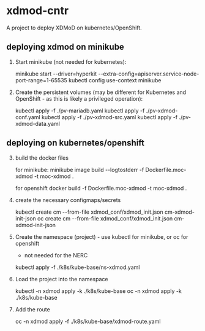 # xdmod-cntr
A project to deploy XDMoD on kubernetes/OpenShift.


## deploying xdmod on minikube
1) Start minikube (not needed for kubernetes):
 
    minikube start --driver=hyperkit --extra-config=apiserver.service-node-port-range=1-65535
    kubectl config use-context minikube

2) Create the persistent volumes (may be different for Kubernetes and OpenShift - as this is likely a privileged operation):

    kubectl apply -f ./pv-mariadb.yaml
    kubectl apply -f ./pv-xdmod-conf.yaml
    kubectl apply -f ./pv-xdmod-src.yaml
    kubectl apply -f ./pv-xdmod-data.yaml
## deploying on kubernetes/openshift

3) build the docker files

    for minikube:
        minikube image build --logtostderr -f Dockerfile.moc-xdmod -t moc-xdmod .

    for openshift
        docker build -f Dockerfile.moc-xdmod -t moc-xdmod .

4) create the necessary configmaps/secrets
     
    kubectl create cm --from-file xdmod_conf/xdmod_init.json cm-xdmod-init-json 
    oc create cm --from-file xdmod_conf/xdmod_init.json cm-xdmod-init-json 

5) Create the namespace (project) - use kubectl for minikube, or oc for openshift 

   - not needed for the NERC

    kubectl apply -f ./k8s/kube-base/ns-xdmod.yaml

6) Load the project into the namespace

    kubectl -n xdmod apply -k ./k8s/kube-base
    oc -n xdmod apply -k ./k8s/kube-base

7) Add the route

    oc -n xdmod apply -f ./k8s/kube-base/xdmod-route.yaml


